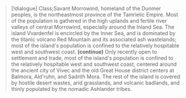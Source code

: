>[!dialogue] Class;Savant
>Morrowind, homeland of the Dunmer peoples, is the northeastmost province of the Tamrielic Empire. Most of the population is gathered in the high uplands and fertile river valleys of central Morrowind, especially around the Inland Sea. The island Vvardenfel is encircled by the Inner Sea, and is dominated by the titanic volcano Red Mountain and its associated ash wastelands; most of the island's population is confined to the relatively hospitable west and southwest coast.
>**(continue)**
>Only recently open to settlement and trade, most of the island's population is confined to the relatively hospitable west and southwest coast, centered around the ancient city of Vivec and the old Great House district centers at Balmora, Ald'ruhn, and Sadrith Mora. The rest of the island is covered by hostile desert wastes, arid grasslands, and volcanic badlands, and thinly populated by the nomadic Ashlander tribes.